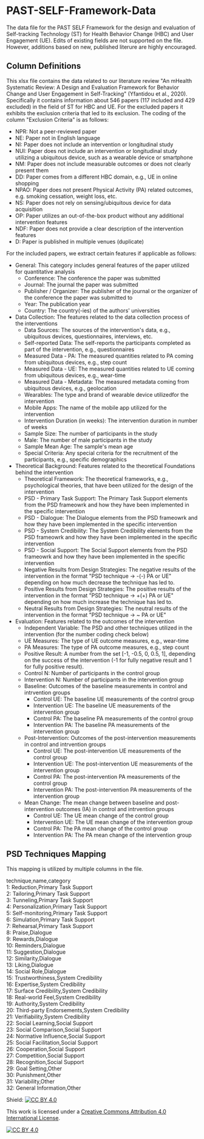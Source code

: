# PAST-SELF-Framework-Data
The data file for the PAST SELF Framework for the design and evaluation of Self-tracking Technology (ST) for Health Behavior Change (HBC) and User Engagement (UE). Edits of existing fields are not supported on the file. However, additions based on new, published literure are highly encouraged.

## Column Definitions
This xlsx file contains the data related to our literature review "An mHealth Systematic Review: A Design and Evaluation Framework for Behavior Change and User Engagement in Self-Tracking" (Yfantidou et al., 2020). Specifically it contains information about 546 papers (117 included and 429 excluded) in the field of ST for HBC and UE. For the excluded papers it exhibits the exclusion criteria that led to its exclusion. The coding of the column "Exclusion Criteria" is as follows:
* NPR: Not a peer-reviewed paper
* NE: Paper not in English language
* NI: Paper does not include an intervention or longitudinal study
* NUI: Paper does not include an intervention or longitudinal study utilizing a ubiquitous device, such as a wearable device or smartphone
* NM: Paper does not include measurable outcomes or does not clearly present them
* DD: Paper comes from a different HBC domain, e.g., UE in online shopping
* NPAO: Paper does not present Physical Activity (PA) related outcomes, e.g. smoking cessation, weight loss, etc.
* NS: Paper does not rely on sensing/ubiquitous device for data acquisition
* OP: Paper utilizes an out-of-the-box product without any additional intervention features
* NDF: Paper does not provide a clear description of the intervention features
* D: Paper is published in multiple venues (duplicate)

For the included papers, we extract certain features if applicable as follows:
* General: This category includes general features of the paper utilized for quantitative analysis
  - Conference: The conference the paper was submitted
  - Journal: The journal the paper was submitted 
  - Publisher / Organizer: The publisher of the journal or the organizer of the conference the paper was submitted to
  - Year: The publication year
  - Country: The country(-ies) of the authors' universities
* Data Collection: The features related to the data collection process of the interventions
  - Data Sources: The sources of the intervention's data, e.g., ubiquitous devices, questionnaires, interviews, etc.
  - Self-reported Data: The self-reports the participants completed as part of the intervention, e.g., questionnaires
  - Measured Data - PA: The measured quantities related to PA coming from ubiquitous devices, e.g., step count
  - Measured Data - UE: The measured quantities related to UE coming from ubiquitous devices, e.g., wear-time
  - Measured Data - Metadata: The measured metadata coming from ubiquitous devices, e.g., geolocation
  - Wearables: The type and brand of wearable device utilizedfor the intervention
  - Mobile Apps: The name of the mobile app utilized for the intervention
  - Intervention Duration (in weeks): The intervention duration in number of weeks
  - Sample Size: The number of participants in the study
  - Male: The number of male participants in the study
  - Sample Mean Age: The sample's mean age
  - Special Criteria: Any special criteria for the recruitment of the participants, e.g., specific demographics
* Theoretical Background: Features related to the theoretical Foundations behind the intervention
  - Theoretical Framework: The theoretical frameworks, e.g., psychological theories, that have been utilized for the design of the intervention
  - PSD - Primary Task Support: The Primary Task Support elements from the PSD frameowrk and how they have been implemented in the specific intervention
  - PSD - Dialogue: The Dialogue elements from the PSD frameowrk and how they have been implemented in the specific intervention
  - PSD - System Credibility: The System Credibility elements from the PSD frameowrk and how they have been implemented in the specific intervention
  - PSD - Social Support: The Social Support elements from the PSD frameowrk and how they have been implemented in the specific intervention
  - Negative Results from Design Strategies: The negative results of the intervention in the format "PSD technique -> -(-) PA or UE" depending on how much decrease the technique has led to.
  - Positive Results from Design Strategies: The positive results of the intervention in the format "PSD technique -> +(+) PA or UE" depending on how much increase the technique has led to.
  - Neutral Results from Design Strategies: The neutral results of the intervention in the format "PSD technique -> ~ PA or UE" 
* Evaluation: Features related to the outcomes of the intervention
  - Independent Variable: The PSD and other techniques utilized in the intervention (for the number coding check below)
  - UE Measures: The type of UE outcome measures, e.g., wear-time
  - PA Measures: The type of PA outcome measures, e.g., step count
  - Positive Result: A number from the set [-1, -0.5, 0, 0.5, 1], depending on the success of the intervention (-1 for fully negative result and 1 for fully positive result).
  - Control N: Number of participants in the control group
  - Intervention N: Number of participants in the intervention group
  - Baseline: Outcomes of the baseline measurements in control and intrvention groups
    - Control UE: The baseline UE measurements of the control group
    - Intervention UE: The baseline UE measurements of the intervention group
    - Control PA: The baseline PA measurements of the control group
    - Intervention PA: The baseline PA measurements of the intervention group
  - Post-Intervention: Outcomes of the post-intervention measurements in control and intrvention groups		
    - Control UE: The post-intervention UE measurements of the control group
    - Intervention UE: The post-intervention UE measurements of the intervention group
    - Control PA: The post-intervention PA measurements of the control group
    - Intervention PA: The post-intervention PA measurements of the intervention group
  - Mean Change: The mean change between baseline and post-intervention outcomes (IA) in control and intrvention groups		
    - Control UE: The UE mean change of the control group
    - Intervention UE: The UE mean change of the intervention group
    - Control PA: The PA mean change of the control group
    - Intervention PA: The PA mean change of the intervention group

## PSD Techniques Mapping
This mapping is utilized by multiple columns in the file.  

technique,name,category  
1: Reduction,Primary Task Support  
2: Tailoring,Primary Task Support  
3: Tunneling,Primary Task Support  
4: Personalization,Primary Task Support  
5: Self-monitoring,Primary Task Support  
6: Simulation,Primary Task Support  
7: Rehearsal,Primary Task Support  
8: Praise,Dialogue  
9: Rewards,Dialogue  
10: Reminders,Dialogue  
11: Suggestion,Dialogue  
12: Similarity,Dialogue  
13: Liking,Dialogue  
14: Social Role,Dialogue  
15: Trustworthiness,System Credibility  
16: Expertise,System Credibility  
17: Surface Credibility,System Credibility  
18: Real-world Feel,System Credibility  
19: Authority,System Credibility  
20: Third-party Endorsements,System Credibility  
21: Verifiability,System Credibility  
22: Social Learning,Social Support  
23: Social Comparison,Social Support  
24: Normative Influence,Social Support  
25: Social Facilitation,Social Support  
26: Cooperation,Social Support  
27: Competition,Social Support  
28: Recognition,Social Support  
29: Goal Setting,Other  
30: Punishment,Other  
31: Variability,Other  
32: General Information,Other  


Shield: [![CC BY 4.0][cc-by-shield]][cc-by]

This work is licensed under a
[Creative Commons Attribution 4.0 International License][cc-by].

[![CC BY 4.0][cc-by-image]][cc-by]

[cc-by]: http://creativecommons.org/licenses/by/4.0/
[cc-by-image]: https://i.creativecommons.org/l/by/4.0/88x31.png
[cc-by-shield]: https://img.shields.io/badge/License-CC%20BY%204.0-lightgrey.svg
